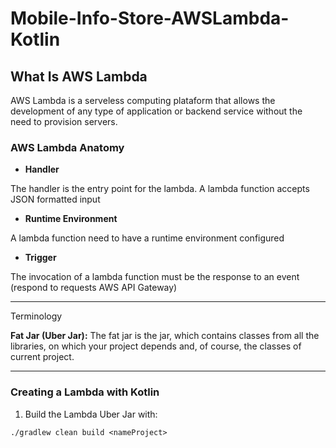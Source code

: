 # Mobile-Info-Store-AWSLambda-Kotlin

## What Is AWS Lambda
AWS Lambda is a serveless computing plataform that allows the development of any type of application or backend service without the need to provision servers.

### AWS Lambda Anatomy

* **Handler**

The handler is the entry point for the lambda. A lambda function accepts JSON formatted input

* **Runtime Environment** 

A lambda function need to have a runtime environment configured

* **Trigger**

The invocation of a lambda function must be the response to an event (respond to requests AWS API Gateway)


---
Terminology

**Fat Jar (Uber Jar):** The fat jar is the jar, which contains classes from all the libraries, on which your project depends and, of course, the classes of current project.

---

### Creating a Lambda with Kotlin
1. Build the Lambda Uber Jar with:

`./gradlew clean build <nameProject>`



